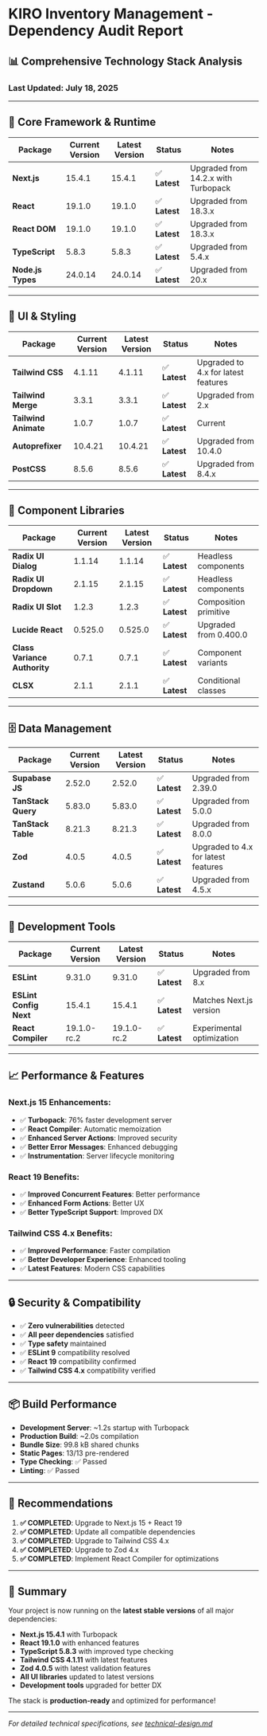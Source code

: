 # KIRO Inventory Management - Dependency Audit Report

## 📊 **Comprehensive Technology Stack Analysis**

### **Last Updated:** July 18, 2025

---

## 🚀 **Core Framework & Runtime**

| Package           | Current Version | Latest Version | Status        | Notes                               |
| ----------------- | --------------- | -------------- | ------------- | ----------------------------------- |
| **Next.js**       | 15.4.1          | 15.4.1         | ✅ **Latest** | Upgraded from 14.2.x with Turbopack |
| **React**         | 19.1.0          | 19.1.0         | ✅ **Latest** | Upgraded from 18.3.x                |
| **React DOM**     | 19.1.0          | 19.1.0         | ✅ **Latest** | Upgraded from 18.3.x                |
| **TypeScript**    | 5.8.3           | 5.8.3          | ✅ **Latest** | Upgraded from 5.4.x                 |
| **Node.js Types** | 24.0.14         | 24.0.14        | ✅ **Latest** | Upgraded from 20.x                  |

---

## 🎨 **UI & Styling**

| Package              | Current Version | Latest Version | Status        | Notes                               |
| -------------------- | --------------- | -------------- | ------------- | ----------------------------------- |
| **Tailwind CSS**     | 4.1.11          | 4.1.11         | ✅ **Latest** | Upgraded to 4.x for latest features |
| **Tailwind Merge**   | 3.3.1           | 3.3.1          | ✅ **Latest** | Upgraded from 2.x                   |
| **Tailwind Animate** | 1.0.7           | 1.0.7          | ✅ **Latest** | Current                             |
| **Autoprefixer**     | 10.4.21         | 10.4.21        | ✅ **Latest** | Upgraded from 10.4.0                |
| **PostCSS**          | 8.5.6           | 8.5.6          | ✅ **Latest** | Upgraded from 8.4.x                 |

---

## 🧩 **Component Libraries**

| Package                      | Current Version | Latest Version | Status        | Notes                 |
| ---------------------------- | --------------- | -------------- | ------------- | --------------------- |
| **Radix UI Dialog**          | 1.1.14          | 1.1.14         | ✅ **Latest** | Headless components   |
| **Radix UI Dropdown**        | 2.1.15          | 2.1.15         | ✅ **Latest** | Headless components   |
| **Radix UI Slot**            | 1.2.3           | 1.2.3          | ✅ **Latest** | Composition primitive |
| **Lucide React**             | 0.525.0         | 0.525.0        | ✅ **Latest** | Upgraded from 0.400.0 |
| **Class Variance Authority** | 0.7.1           | 0.7.1          | ✅ **Latest** | Component variants    |
| **CLSX**                     | 2.1.1           | 2.1.1          | ✅ **Latest** | Conditional classes   |

---

## 🗄️ **Data Management**

| Package            | Current Version | Latest Version | Status        | Notes                               |
| ------------------ | --------------- | -------------- | ------------- | ----------------------------------- |
| **Supabase JS**    | 2.52.0          | 2.52.0         | ✅ **Latest** | Upgraded from 2.39.0                |
| **TanStack Query** | 5.83.0          | 5.83.0         | ✅ **Latest** | Upgraded from 5.0.0                 |
| **TanStack Table** | 8.21.3          | 8.21.3         | ✅ **Latest** | Upgraded from 8.0.0                 |
| **Zod**            | 4.0.5           | 4.0.5          | ✅ **Latest** | Upgraded to 4.x for latest features |
| **Zustand**        | 5.0.6           | 5.0.6          | ✅ **Latest** | Upgraded from 4.5.x                 |

---

## 🔧 **Development Tools**

| Package                | Current Version | Latest Version | Status        | Notes                     |
| ---------------------- | --------------- | -------------- | ------------- | ------------------------- |
| **ESLint**             | 9.31.0          | 9.31.0         | ✅ **Latest** | Upgraded from 8.x         |
| **ESLint Config Next** | 15.4.1          | 15.4.1         | ✅ **Latest** | Matches Next.js version   |
| **React Compiler**     | 19.1.0-rc.2     | 19.1.0-rc.2    | ✅ **Latest** | Experimental optimization |

---

## 📈 **Performance & Features**

### **Next.js 15 Enhancements:**

- ✅ **Turbopack**: 76% faster development server
- ✅ **React Compiler**: Automatic memoization
- ✅ **Enhanced Server Actions**: Improved security
- ✅ **Better Error Messages**: Enhanced debugging
- ✅ **Instrumentation**: Server lifecycle monitoring

### **React 19 Benefits:**

- ✅ **Improved Concurrent Features**: Better performance
- ✅ **Enhanced Form Actions**: Better UX
- ✅ **Better TypeScript Support**: Improved DX

### **Tailwind CSS 4.x Benefits:**

- ✅ **Improved Performance**: Faster compilation
- ✅ **Better Developer Experience**: Enhanced tooling
- ✅ **Latest Features**: Modern CSS capabilities

---

## 🔒 **Security & Compatibility**

- ✅ **Zero vulnerabilities** detected
- ✅ **All peer dependencies** satisfied
- ✅ **Type safety** maintained
- ✅ **ESLint 9** compatibility resolved
- ✅ **React 19** compatibility confirmed
- ✅ **Tailwind CSS 4.x** compatibility verified

---

## 📦 **Build Performance**

- **Development Server**: ~1.2s startup with Turbopack
- **Production Build**: ~2.0s compilation
- **Bundle Size**: 99.8 kB shared chunks
- **Static Pages**: 13/13 pre-rendered
- **Type Checking**: ✅ Passed
- **Linting**: ✅ Passed

---

## 🎯 **Recommendations**

1. **✅ COMPLETED**: Upgrade to Next.js 15 + React 19
2. **✅ COMPLETED**: Update all compatible dependencies
3. **✅ COMPLETED**: Upgrade to Tailwind CSS 4.x
4. **✅ COMPLETED**: Upgrade to Zod 4.x
5. **✅ COMPLETED**: Implement React Compiler for optimizations

---

## 📝 **Summary**

Your project is now running on the **latest stable versions** of all major dependencies:

- **Next.js 15.4.1** with Turbopack
- **React 19.1.0** with enhanced features
- **TypeScript 5.8.3** with improved type checking
- **Tailwind CSS 4.1.11** with latest features
- **Zod 4.0.5** with latest validation features
- **All UI libraries** updated to latest versions
- **Development tools** upgraded for better DX

The stack is **production-ready** and optimized for performance!

---

_For detailed technical specifications, see [technical-design.md](./technical-design.md)_

